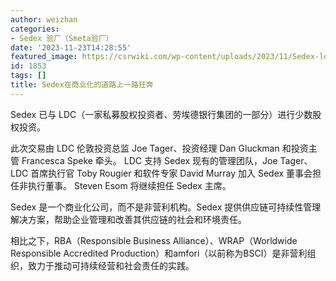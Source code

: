 ```yaml
---
author: weizhan
categories:
- Sedex 验厂（Smeta验厂）
date: '2023-11-23T14:28:55'
featured_image: https://csrwiki.com/wp-content/uploads/2023/11/Sedex-logo-768x194.png
id: 1853
tags: []
title: Sedex在商业化的道路上一路狂奔
---
```


Sedex 已与 LDC（一家私募股权投资者、劳埃德银行集团的一部分）进行少数股权投资。

此次交易由 LDC 伦敦投资总监 Joe Tager、投资经理 Dan Gluckman 和投资主管 Francesca Speke 牵头。 LDC 支持
Sedex 现有的管理团队，Joe Tager、LDC 首席执行官 Toby Rougier 和软件专家 David Murray 加入 Sedex
董事会担任非执行董事。 Steven Esom 将继续担任 Sedex 主席。

Sedex 是一个商业化公司，而不是非营利机构。Sedex 提供供应链可持续性管理解决方案，帮助企业管理和改善其供应链的社会和环境责任。

相比之下，RBA（Responsible Business Alliance）、WRAP（Worldwide Responsible Accredited
Production）和amfori（以前称为BSCI）是非营利组织，致力于推动可持续经营和社会责任的实践。

